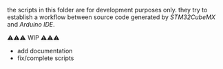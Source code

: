 the scripts in this folder are for development purposes only. they try to establish a workflow between source code generated by *STM32CubeMX* and *Arduino IDE*. 

⚠️⚠️⚠️ WIP ⚠️⚠️⚠️

- add documentation
- fix/complete scripts